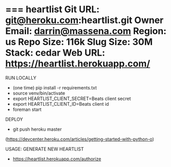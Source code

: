 === heartlist
Git URL:       git@heroku.com:heartlist.git
Owner Email:   darrin@massena.com
Region:        us
Repo Size:     116k
Slug Size:     30M
Stack:         cedar
Web URL:       https://heartlist.herokuapp.com/
===

RUN LOCALLY
- (one time) pip install -r requirements.txt
- source venv/bin/activate
- export HEARTLIST_CLIENT_SECRET=Beats client secret
- export HEARTLIST_CLIENT_ID=Beats client id
- foreman start

DEPLOY
- git push heroku master

(https://devcenter.heroku.com/articles/getting-started-with-python-o)

USAGE: GENERATE NEW HEARTLIST
- https://heartlist.herokuapp.com/authorize
